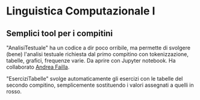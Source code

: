 # Linguistica Computazionale I

## Semplici tool per i compitini
"AnalisiTestuale" ha un codice a dir poco orribile, ma permette di svolgere (bene) l'analisi testuale richiesta dal primo compitino con tokenizzazione, tabelle, grafici, frequenze varie. 
Da aprire con Jupyter notebook. Ha collaborato [Andrea Failla](https://github.com/andreafailla).

"EserciziTabelle" svolge automaticamente gli esercizi con le tabelle del secondo compitino, semplicemente sostituendo i valori assegnati a quelli in rosso.
